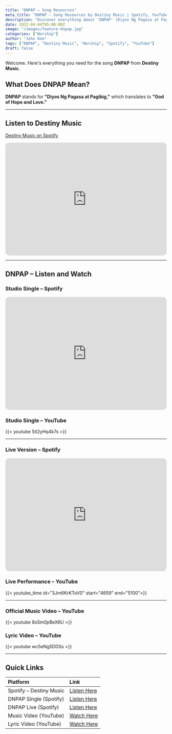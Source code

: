 ```yaml
---
title: "DNPAP – Song Resources"
meta_title: "DNPAP – Song Resources by Destiny Music | Spotify, YouTube, Lyrics"
description: "Discover everything about 'DNPAP' (Diyos Ng Pagasa at Pagibig) by Destiny Music. Stream the song, watch the videos, and access all resources here."
date: 2022-04-04T05:00:00Z
image: "/images/feature-dnpap.jpg"
categories: ["Worship"]
author: "John Doe"
tags: ["DNPAP", "Destiny Music", "Worship", "Spotify", "YouTube"]
draft: false
---
```

Welcome. Here's everything you need for the song **DNPAP** from **Destiny Music**.

## What Does DNPAP Mean?

**DNPAP** stands for **"Diyos Ng Pagasa at Pagibig,"**
which translates to **"God of Hope and Love."**

---

## Listen to Destiny Music

[Destiny Music on Spotify](https://open.spotify.com/artist/12t16fNXKGzNRO5p81Xvyo)

<iframe style="border-radius:12px" src="https://open.spotify.com/embed/artist/12t16fNXKGzNRO5p81Xvyo?utm_source=generator" width="100%" height="352" frameBorder="0" allowfullscreen="" allow="autoplay; clipboard-write; encrypted-media; fullscreen; picture-in-picture" loading="lazy"></iframe>

---

## DNPAP – Listen and Watch

### Studio Single – Spotify

<iframe style="border-radius:12px" src="https://open.spotify.com/embed/track/5ikuIeKWiuCKMxvu5gloyl?utm_source=generator" width="100%" height="352" frameBorder="0" allowfullscreen="" allow="autoplay; clipboard-write; encrypted-media; fullscreen; picture-in-picture" loading="lazy"></iframe>

### Studio Single – YouTube
{{< youtube 5tl2yHq4k7s >}}

---

### Live Version – Spotify

<iframe style="border-radius:12px" src="https://open.spotify.com/embed/track/3OAGH2cFDbtgiO8yePaWDB?utm_source=generator" width="100%" height="352" frameBorder="0" allowfullscreen="" allow="autoplay; clipboard-write; encrypted-media; fullscreen; picture-in-picture" loading="lazy"></iframe>

### Live Performance – YouTube
{{< youtube_time id="3Jm6KrKToV0" start="4659" end="5100">}}

---

### Official Music Video – YouTube
{{< youtube 8sSm0pBeX6U >}}

### Lyric Video – YouTube
{{< youtube wc5eNg5DDSs >}}

---

## Quick Links

| Platform                | Link                                                                  |
| :---------------------- | :-------------------------------------------------------------------- |
| Spotify – Destiny Music | [Listen Here](https://open.spotify.com/artist/12t16fNXKGzNRO5p81Xvyo) |
| DNPAP Single (Spotify)  | [Listen Here](https://open.spotify.com/track/5ikuIeKWiuCKMxvu5gloyl)  |
| DNPAP Live (Spotify)    | [Listen Here](https://open.spotify.com/track/3OAGH2cFDbtgiO8yePaWDB)  |
| Music Video (YouTube)   | [Watch Here](https://youtu.be/8sSm0pBeX6U)                            |
| Lyric Video (YouTube)   | [Watch Here](https://youtu.be/wc5eNg5DDSs)                            |

